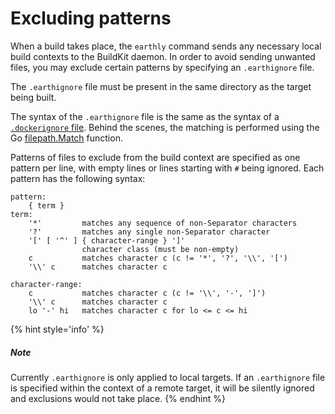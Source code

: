 # Excluding patterns

When a build takes place, the `earthly` command sends any necessary local build contexts to the BuildKit daemon. In order to avoid sending unwanted files, you may exclude certain patterns by specifying an `.earthignore` file.

The `.earthignore` file must be present in the same directory as the target being built.

The syntax of the `.earthignore` file is the same as the syntax of a [`.dockerignore` file](https://docs.docker.com/engine/reference/builder/#dockerignore-file). Behind the scenes, the matching is performed using the Go [filepath.Match](https://golang.org/pkg/path/filepath/#Match) function.

Patterns of files to exclude from the build context are specified as one pattern per line, with empty lines or lines starting with `#` being ignored. Each pattern has the following syntax:

```
pattern:
	{ term }
term:
	'*'         matches any sequence of non-Separator characters
	'?'         matches any single non-Separator character
	'[' [ '^' ] { character-range } ']'
	            character class (must be non-empty)
	c           matches character c (c != '*', '?', '\\', '[')
	'\\' c      matches character c

character-range:
	c           matches character c (c != '\\', '-', ']')
	'\\' c      matches character c
	lo '-' hi   matches character c for lo <= c <= hi
```

{% hint style='info' %}
##### Note
Currently `.earthignore` is only applied to local targets. If an `.earthignore` file is specified within the context of a remote target, it will be silently ignored and exclusions would not take place.
{% endhint %}
